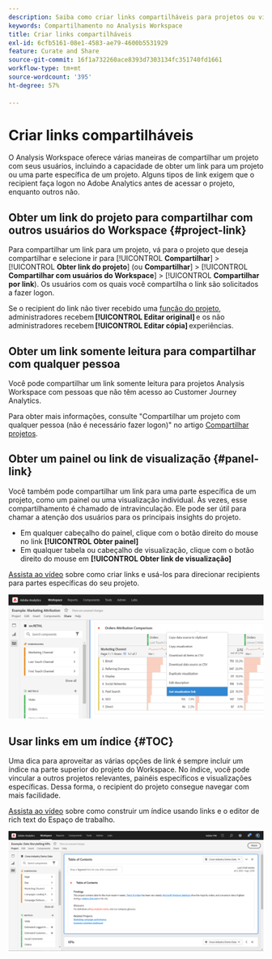 ```yaml
---
description: Saiba como criar links compartilháveis para projetos ou visualizações
keywords: Compartilhamento no Analysis Workspace
title: Criar links compartilháveis
exl-id: 6cfb5161-08e1-4583-ae79-4600b5531929
feature: Curate and Share
source-git-commit: 16f1a732260ace8393d7303134fc351740fd1661
workflow-type: tm+mt
source-wordcount: '395'
ht-degree: 57%

---
```


# Criar links compartilháveis

O Analysis Workspace oferece várias maneiras de compartilhar um projeto com seus usuários, incluindo a capacidade de obter um link para um projeto ou uma parte específica de um projeto. Alguns tipos de link exigem que o recipient faça logon no Adobe Analytics antes de acessar o projeto, enquanto outros não.

## Obter um link do projeto para compartilhar com outros usuários do Workspace {#project-link}

Para compartilhar um link para um projeto, vá para o projeto que deseja compartilhar e selecione ir para [!UICONTROL **Compartilhar**] > [!UICONTROL **Obter link do projeto**] (ou **Compartilhar**] > [!UICONTROL **Compartilhar com usuários do Workspace**] > [!UICONTROL **Compartilhar por link**). Os usuários com os quais você compartilha o link são solicitados a fazer logon.

Se o recipient do link não tiver recebido uma [função do projeto](https://experienceleague.adobe.com/docs/analytics/analyze/analysis-workspace/curate-share/share-projects.html?lang=pt-BR), administradores recebem **[!UICONTROL Editar original]** e os não administradores recebem **[!UICONTROL Editar cópia]** experiências.

## Obter um link somente leitura para compartilhar com qualquer pessoa

Você pode compartilhar um link somente leitura para projetos Analysis Workspace com pessoas que não têm acesso ao Customer Journey Analytics.

Para obter mais informações, consulte &quot;Compartilhar um projeto com qualquer pessoa (não é necessário fazer logon)&quot; no artigo [Compartilhar projetos](/help/analysis-workspace/curate-share/share-projects.md).

## Obter um painel ou link de visualização {#panel-link}

Você também pode compartilhar um link para uma parte específica de um projeto, como um painel ou uma visualização individual. Às vezes, esse compartilhamento é chamado de intravinculação. Ele pode ser útil para chamar a atenção dos usuários para os principais insights do projeto.

* Em qualquer cabeçalho do painel, clique com o botão direito do mouse no link **[!UICONTROL Obter painel]**
* Em qualquer tabela ou cabeçalho de visualização, clique com o botão direito do mouse em **[!UICONTROL Obter link de visualização]**

[Assista ao vídeo](https://experienceleague.adobe.com/docs/analytics-learn/tutorials/analysis-workspace/visualizations/intra-linking-in-analysis-workspace.html?lang=pt-BR) sobre como criar links e usá-los para direcionar recipients para partes específicas do seu projeto.

![O menu suspenso depois de clicar com o botão direito do mouse no cabeçalho com o link Obter visualização realçado.](assets/get-viz-link.png)

## Usar links em um índice {#TOC}

Uma dica para aproveitar as várias opções de link é sempre incluir um índice na parte superior do projeto do Workspace. No índice, você pode vincular a outros projetos relevantes, painéis específicos e visualizações específicas. Dessa forma, o recipient do projeto consegue navegar com mais facilidade.

[Assista ao vídeo](https://experienceleague.adobe.com/docs/analytics-learn/tutorials/analysis-workspace/navigating-workspace-projects/create-a-toc-in-analysis-workspace.html?lang=pt-BR) sobre como construir um índice usando links e o editor de rich text do Espaço de trabalho.

![Um índice do projeto.](assets/toc.png)
